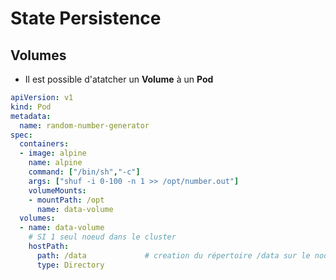 # State Persistence

## Volumes

* Il est possible d'atatcher un **Volume** à un **Pod**

```yaml
apiVersion: v1
kind: Pod
metadata:
  name: random-number-generator
spec:
  containers:
  - image: alpine
    name: alpine
    command: ["/bin/sh","-c"]
    args: ["shuf -i 0-100 -n 1 >> /opt/number.out"]
    volumeMounts:
    - mountPath: /opt
      name: data-volume
  volumes:
  - name: data-volume
    # SI 1 seul noeud dans le cluster
    hostPath:
      path: /data             # creation du répertoire /data sur le node
      type: Directory
```
